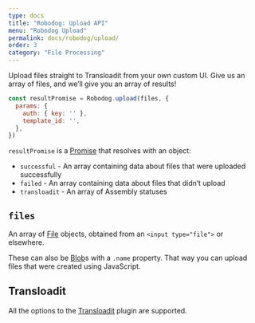 ```yaml
---
type: docs
title: "Robodog: Upload API"
menu: "Robodog Upload"
permalink: docs/robodog/upload/
order: 3
category: "File Processing"
---
```


Upload files straight to Transloadit from your own custom UI. Give us an array of files, and we’ll give you an array of results!

```js
const resultPromise = Robodog.upload(files, {
  params: {
    auth: { key: '' },
    template_id: '',
  },
})
```

`resultPromise` is a [Promise][promise] that resolves with an object:

* `successful` - An array containing data about files that were uploaded successfully
* `failed` - An array containing data about files that didn’t upload
* `transloadit` - An array of Assembly statuses

## `files`

An array of [File][file] objects, obtained from an `<input type="file">` or elsewhere.

These can also be [Blob][blob]s with a `.name` property. That way you can upload files that were created using JavaScript.

## Transloadit

All the options to the [Transloadit][tl-options] plugin are supported.

[file]: https://developer.mozilla.org/en-US/docs/Web/API/File

[blob]: https://developer.mozilla.org/en-US/docs/Web/API/Blob

[promise]: https://developer.mozilla.org/en-US/docs/Web/JavaScript/Reference/Global_Objects/Promise

[tl-options]: /docs/transloadit#options
